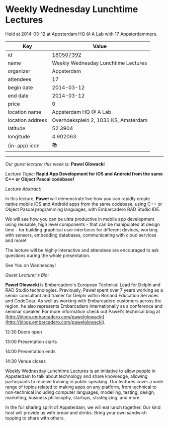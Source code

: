 # Weekly Wednesday Lunchtime Lectures
Held at 2014-03-12 at Appsterdam HQ @ A Lab with 17 Appsterdammers.
        
|Key|Value
|---|---|
|id|[160507392](https://www.meetup.com/appsterdam/events/160507392/)|
|name|Weekly Wednesday Lunchtime Lectures|
|organizer|Appsterdam|
|attendees|17|
|begin date|2014-03-12|
|end date|2014-03-12|
|price|0|
|location name|Appsterdam HQ @ A Lab|
|location address|Overhoeksplein 2, 1031 KS, Amsterdam|
|latitude|52.3904|
|longitude|4.902063|
|(in-app) icon|📚|

---

*Our guest lecturer this week is:* **Pawel Glowacki**

*Lecture Topic:* **Rapid App Development for iOS and Android from the same C++ or Object Pascal codebase!**

*Lecture Abstract:*

In this lecture, **Paweł** will demonstrate live how you can rapidly create native mobile iOS and Android apps from the same codebase, using C++ or Object Pascal programming languages, with Embarcadero RAD Studio IDE.

We will see how you can be ultra productive in mobile app development using reusable, high level components - that can be manipulated at design time - for building graphical user interfaces for different devices, working with sensors, embedding databases, communicating with cloud services and more!

The lecture will be highly interactive and attendees are encouraged to ask questions during the whole presentation.

See You on Wednesday!

*Guest Lecturer's Bio:*

**Paweł Głowacki** is Embarcadero's European Technical Lead for Delphi and RAD Studio technologies. Previously, Paweł spent over 7 years working as a senior consultant and trainer for Delphi within Borland Education Services and CodeGear. As well as working with Embarcadero customers across the region, he also represents Embarcadero internationally as a conference and seminar speaker. For more information check out Pawel's technical blog at [http://blogs.embarcadero.com/pawelglowacki](http://blogs.embarcadero.com/pawelglowacki).

12:30 Doors open

13:00 Presentation starts

14:00 Presentation ends

14:30 Venue closes

Weekly Wednesday Lunchtime Lectures is an initiative to allow people in Appsterdam to talk about technology and share knowledge, allowing participants to receive training in public speaking. Our lectures cover a wide range of topics related to making apps on any platform, from technical to non-technical including computer languages, modelling, testing, design, marketing, business philosophy, startups, strategizing, and more.

In the full sharing spirit of Appsterdam, we will eat lunch together. Our kind host will provide us with bread and drinks. Bring your own sandwich topping to share with others.


